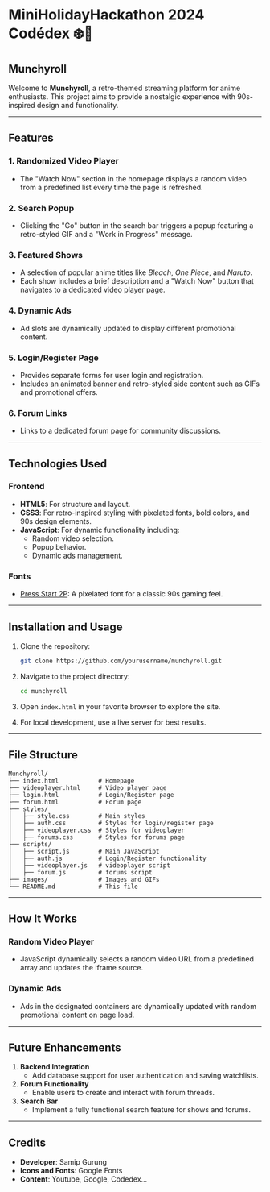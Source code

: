 # MiniHolidayHackathon 2024 Codédex ❄️🎄
## Munchyroll

Welcome to **Munchyroll**, a retro-themed streaming platform for anime enthusiasts. This project aims to provide a nostalgic experience with 90s-inspired design and functionality.

---

## Features

### 1. **Randomized Video Player**
- The "Watch Now" section in the homepage displays a random video from a predefined list every time the page is refreshed.

### 2. **Search Popup**
- Clicking the "Go" button in the search bar triggers a popup featuring a retro-styled GIF and a "Work in Progress" message.

### 3. **Featured Shows**
- A selection of popular anime titles like *Bleach*, *One Piece*, and *Naruto*.
- Each show includes a brief description and a "Watch Now" button that navigates to a dedicated video player page.

### 4. **Dynamic Ads**
- Ad slots are dynamically updated to display different promotional content.

### 5. **Login/Register Page**
- Provides separate forms for user login and registration.
- Includes an animated banner and retro-styled side content such as GIFs and promotional offers.

### 6. **Forum Links**
- Links to a dedicated forum page for community discussions.

---

## Technologies Used

### **Frontend**
- **HTML5**: For structure and layout.
- **CSS3**: For retro-inspired styling with pixelated fonts, bold colors, and 90s design elements.
- **JavaScript**: For dynamic functionality including:
  - Random video selection.
  - Popup behavior.
  - Dynamic ads management.

### **Fonts**
- [Press Start 2P](https://fonts.google.com/specimen/Press+Start+2P): A pixelated font for a classic 90s gaming feel.

---

## Installation and Usage

1. Clone the repository:
   ```bash
   git clone https://github.com/yourusername/munchyroll.git
   ```

2. Navigate to the project directory:
   ```bash
   cd munchyroll
   ```

3. Open `index.html` in your favorite browser to explore the site.

4. For local development, use a live server for best results.

---

## File Structure

```
Munchyroll/
├── index.html           # Homepage
├── videoplayer.html     # Video player page
├── login.html           # Login/Register page
├── forum.html           # Forum page
├── styles/
│   ├── style.css        # Main styles
│   ├── auth.css         # Styles for login/register page
│   ├── videoplayer.css  # Styles for videoplayer
│   ├── forums.css       # Styles for forums page
├── scripts/
│   ├── script.js        # Main JavaScript
│   ├── auth.js          # Login/Register functionality
│   ├── videoplayer.js   # videoplayer script
│   ├── forum.js         # forums script 
├── images/              # Images and GIFs
└── README.md            # This file
```

---

## How It Works

### Random Video Player
- JavaScript dynamically selects a random video URL from a predefined array and updates the iframe source.

### Dynamic Ads
- Ads in the designated containers are dynamically updated with random promotional content on page load.

---

## Future Enhancements

1. **Backend Integration**
   - Add database support for user authentication and saving watchlists.
2. **Forum Functionality**
   - Enable users to create and interact with forum threads.
3. **Search Bar**
   - Implement a fully functional search feature for shows and forums.

---

## Credits

- **Developer**: Samip Gurung
- **Icons and Fonts**: Google Fonts
- **Content**: Youtube, Google, Codedex...


